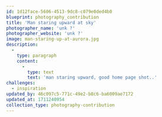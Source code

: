 ```yaml
---
id: 1d12face-5606-4513-9dc8-c079e0ded4b0
blueprint: photography_contribution
title: 'Man staring upward at sky'
photographer_name: 'unk ?'
photographer_website: 'unk ?'
image: man-staring-up-at-aurora.jpg
description:
  -
    type: paragraph
    content:
      -
        type: text
        text: 'man staring upward, good home page shot..'
challenges:
  - inspiration
updated_by: 46c097c5-771c-49e2-b8c6-ba6009ae7172
updated_at: 1711240954
collection_type: photography-contribution
---
```


